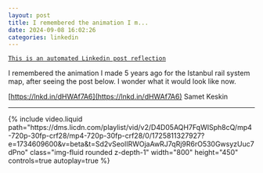 ```yaml
---
layout: post
title: I remembered the animation I m...
date: 2024-09-08 16:02:26
categories: linkedin
---
```


[`This is an automated Linkedin post reflection`](https://www.linkedin.com/feed/update/urn:li:activity:7238577435477180416)

I remembered the animation I made 5 years ago for the Istanbul rail system map, after seeing the post below. I wonder what it would look like now.

[https://lnkd.in/dHWAf7A6](https://lnkd.in/dHWAf7A6) Samet Keskin


<hr>


<div class="row mt-3 d-flex justify-content-center align-items-center">
{% include video.liquid path="https://dms.licdn.com/playlist/vid/v2/D4D05AQH7FqWISph8cQ/mp4-720p-30fp-crf28/mp4-720p-30fp-crf28/0/1725811327927?e=1734609600&v=beta&t=Sd2vSeolIRWOjaAwRJ7qRj9R6rO530GwsyzUuc7dPno" class="img-fluid rounded z-depth-1" width="800" height="450" controls=true autoplay=true %}


</div>
